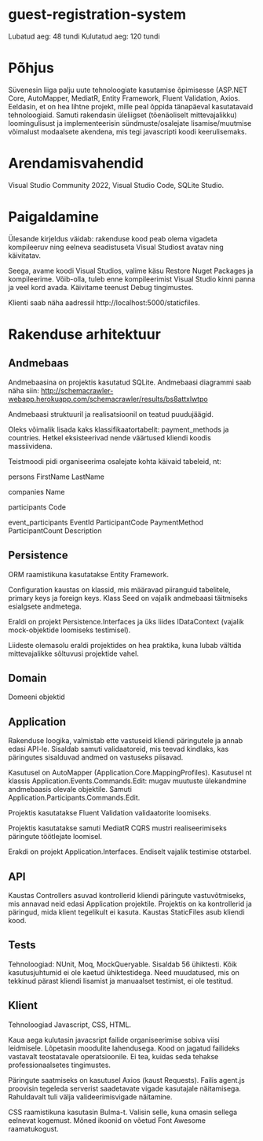 # guest-registration-system

Lubatud aeg: 48 tundi
Kulutatud aeg: 120 tundi

# Põhjus

Süvenesin liiga palju uute tehnoloogiate kasutamise õpimisesse (ASP.NET Core, AutoMapper, MediatR, Entity Framework, Fluent Validation, Axios. Eeldasin, et on hea lihtne projekt, mille peal õppida tänapäeval kasutatavaid tehnoloogiaid. Samuti rakendasin üleliigset (tõenäoliselt mittevajalikku) loomingulisust ja implementeerisin sündmuste/osalejate lisamise/muutmise võimalust modaalsete akendena, mis tegi javascripti koodi keerulisemaks.

# Arendamisvahendid

Visual Studio Community 2022, Visual Studio Code, SQLite Studio.

# Paigaldamine

Ülesande kirjeldus väidab: rakenduse kood peab olema vigadeta kompileeruv ning eelneva seadistuseta Visual Studiost avatav ning käivitatav.

Seega, avame koodi Visual Studios, valime käsu Restore Nuget Packages ja kompileerime. Võib-olla, tuleb enne kompileerimist Visual Studio kinni panna ja veel kord avada. Käivitame teenust Debug tingimustes.

Klienti saab näha aadressil http://localhost:5000/staticfiles.

# Rakenduse arhitektuur

## Andmebaas

Andmebaasina on projektis kasutatud SQLite.
Andmebaasi diagrammi saab näha siin: 
http://schemacrawler-webapp.herokuapp.com/schemacrawler/results/bs8attxlwtpo

Andmebaasi struktuuril ja realisatsioonil on teatud puudujäägid. 

Oleks võimalik lisada kaks klassifikaatortabelit: payment_methods ja countries. Hetkel eksisteerivad nende väärtused kliendi koodis massiividena.

Teistmoodi pidi organiseerima osalejate kohta käivaid tabeleid, nt:

persons
FirstName
LastName

companies
Name

participants
Code

event_participants
EventId
ParticipantCode
PaymentMethod
ParticipantCount
Description

## Persistence

ORM raamistikuna kasutatakse Entity Framework.

Configuration kaustas on klassid, mis määravad piiranguid tabelitele, primary keys ja foreign keys.
Klass Seed on vajalik andmebaasi täitmiseks esialgsete andmetega.

Eraldi on projekt Persistence.Interfaces ja üks liides IDataContext (vajalik mock-objektide loomiseks testimisel).

Liideste olemasolu eraldi projektides on hea praktika, kuna lubab vältida mittevajalikke sõltuvusi projektide vahel.

## Domain

Domeeni objektid

## Application

Rakenduse loogika, valmistab ette vastuseid kliendi päringutele ja annab edasi API-le. Sisaldab samuti validaatoreid, mis teevad kindlaks, kas päringutes sisalduvad andmed on vastuseks piisavad.

Kasutusel on AutoMapper (Application.Core.MappingProfiles). Kasutusel nt klassis Application.Events.Commands.Edit: mugav muutuste ülekandmine andmebaasis olevale objektile. Samuti  Application.Participants.Commands.Edit.

Projektis kasutatakse Fluent Validation validaatorite loomiseks.

Projektis kasutatakse samuti MediatR CQRS mustri realiseerimiseks päringute töötlejate loomisel.

Erakdi on projekt Application.Interfaces. Endiselt vajalik testimise otstarbel.

## API

Kaustas Controllers asuvad kontrollerid kliendi päringute vastuvõtmiseks, mis annavad neid edasi Application projektile. Projektis on ka kontrollerid ja päringud, mida klient tegelikult ei kasuta.
Kaustas StaticFiles asub kliendi kood.

## Tests

Tehnoloogiad: NUnit, Moq, MockQueryable.
Sisaldab 56 ühiktesti. Kõik kasutusjuhtumid ei ole kaetud ühiktestidega. Need muudatused, mis on tekkinud pärast kliendi lisamist ja manuaalset testimist, ei ole testitud.

## Klient

Tehnoloogiad Javascript, CSS, HTML.

Kaua aega kulutasin javacsript failide organiseerimise sobiva viisi leidmisele. Lõpetasin moodulite lahendusega. Kood on jagatud failideks vastavalt teostatavale operatsioonile. Ei tea, kuidas seda tehakse professionaalsetes tingimustes.

Päringute saatmiseks on kasutusel Axios (kaust Requests). Failis agent.js proovisin tegeleda serverist saadetavate vigade kasutajale näitamisega. Rahuldavalt tuli välja valideerimisvigade näitamine.

CSS raamistikuna kasutasin Bulma-t. Valisin selle, kuna omasin sellega eelnevat kogemust. Mõned ikoonid on võetud Font Awesome raamatukogust.

